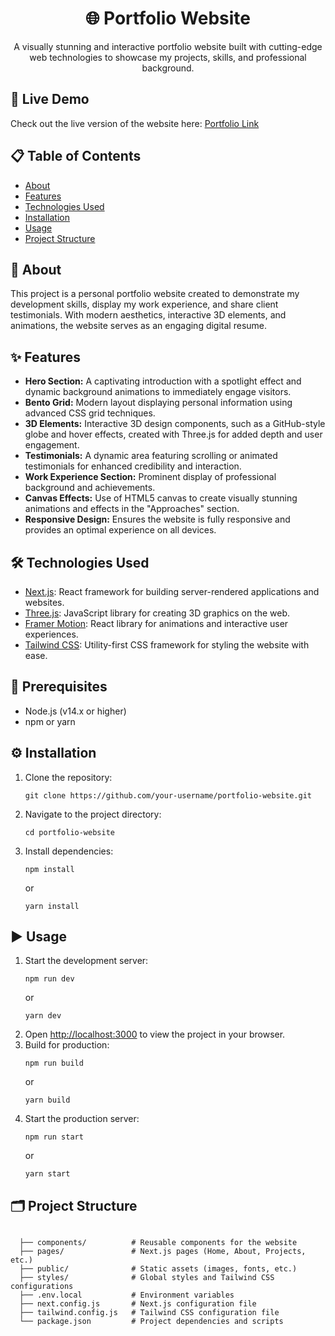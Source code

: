 <div align="center">
  <h1>🌐 Portfolio Website</h1>
  <p>A visually stunning and interactive portfolio website built with cutting-edge web technologies to showcase my projects, skills, and professional background.</p>
</div>

<div>
  <h2>🚀 Live Demo</h2>
  <p>Check out the live version of the website here: <a href="#">Portfolio Link</a></p>
</div>

<div>
  <h2>📋 Table of Contents</h2>
  <ul>
    <li><a href="#about">About</a></li>
    <li><a href="#features">Features</a></li>
    <li><a href="#technologies-used">Technologies Used</a></li>
    <li><a href="#installation">Installation</a></li>
    <li><a href="#usage">Usage</a></li>
    <li><a href="#project-structure">Project Structure</a></li>
 
  </ul>
</div>

<div id="about">
  <h2>🔎 About</h2>
  <p>This project is a personal portfolio website created to demonstrate my development skills, display my work experience, and share client testimonials. With modern aesthetics, interactive 3D elements, and animations, the website serves as an engaging digital resume.</p>
</div>

<div id="features">
  <h2>✨ Features</h2>
  <ul>
    <li><strong>Hero Section:</strong> A captivating introduction with a spotlight effect and dynamic background animations to immediately engage visitors.</li>
    <li><strong>Bento Grid:</strong> Modern layout displaying personal information using advanced CSS grid techniques.</li>
    <li><strong>3D Elements:</strong> Interactive 3D design components, such as a GitHub-style globe and hover effects, created with Three.js for added depth and user engagement.</li>
    <li><strong>Testimonials:</strong> A dynamic area featuring scrolling or animated testimonials for enhanced credibility and interaction.</li>
    <li><strong>Work Experience Section:</strong> Prominent display of professional background and achievements.</li>
    <li><strong>Canvas Effects:</strong> Use of HTML5 canvas to create visually stunning animations and effects in the "Approaches" section.</li>
    <li><strong>Responsive Design:</strong> Ensures the website is fully responsive and provides an optimal experience on all devices.</li>
  </ul>
</div>

<div id="technologies-used">
  <h2>🛠️ Technologies Used</h2>
  <ul>
    <li><a href="https://nextjs.org/">Next.js</a>: React framework for building server-rendered applications and websites.</li>
    <li><a href="https://threejs.org/">Three.js</a>: JavaScript library for creating 3D graphics on the web.</li>
    <li><a href="https://www.framer.com/motion/">Framer Motion</a>: React library for animations and interactive user experiences.</li>
    <li><a href="https://tailwindcss.com/">Tailwind CSS</a>: Utility-first CSS framework for styling the website with ease.</li>
  </ul>
</div>

<div id="installation">
  <h2>🛑 Prerequisites</h2>
  <ul>
    <li>Node.js (v14.x or higher)</li>
    <li>npm or yarn</li>
  </ul>
</div>

<div>
  <h2>⚙️ Installation</h2>
  <ol>
    <li>Clone the repository:</li>
    <pre><code>git clone https://github.com/your-username/portfolio-website.git</code></pre>
    <li>Navigate to the project directory:</li>
    <pre><code>cd portfolio-website</code></pre>
    <li>Install dependencies:</li>
    <pre><code>npm install</code></pre>
    <p>or</p>
    <pre><code>yarn install</code></pre>
  </ol>
</div>

<div id="usage">
  <h2>▶️ Usage</h2>
  <ol>
    <li>Start the development server:</li>
    <pre><code>npm run dev</code></pre>
    <p>or</p>
    <pre><code>yarn dev</code></pre>
    <li>Open <a href="http://localhost:3000">http://localhost:3000</a> to view the project in your browser.</li>
    <li>Build for production:</li>
    <pre><code>npm run build</code></pre>
    <p>or</p>
    <pre><code>yarn build</code></pre>
    <li>Start the production server:</li>
    <pre><code>npm run start</code></pre>
    <p>or</p>
    <pre><code>yarn start</code></pre>
  </ol>
</div>

<div id="project-structure">
  <h2>🗂️ Project Structure</h2>
  <pre><code>
  ├── components/          # Reusable components for the website
  ├── pages/               # Next.js pages (Home, About, Projects, etc.)
  ├── public/              # Static assets (images, fonts, etc.)
  ├── styles/              # Global styles and Tailwind CSS configurations
  ├── .env.local           # Environment variables
  ├── next.config.js       # Next.js configuration file
  ├── tailwind.config.js   # Tailwind CSS configuration file
  └── package.json         # Project dependencies and scripts
  </code></pre>
</div>

</div>
